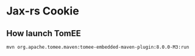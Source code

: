 # Jax-rs Cookie

## How launch TomEE
```
mvn org.apache.tomee.maven:tomee-embedded-maven-plugin:8.0.0-M3:run
```